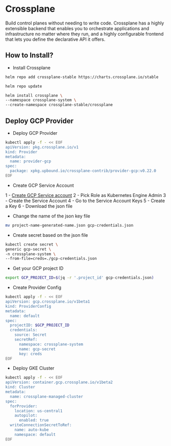 # Crossplane

Build control planes without needing to write code. Crossplane has a highly extensible backend that enables you to orchestrate applications and infrastructure no matter where they run, and a highly configurable frontend that lets you define the declarative API it offers.

## How to Install?

- Install Crossplane

``` bash
helm repo add crossplane-stable https://charts.crossplane.io/stable
```

``` bash
helm repo update
```

``` bash
helm install crossplane \
--namespace crossplane-system \
--create-namespace crossplane-stable/crossplane 
```

## Deploy GCP Provider

- Deploy GCP Provider

``` bash
kubectl apply -f - << EOF
apiVersion: pkg.crossplane.io/v1
kind: Provider
metadata:
  name: provider-gcp
spec:
  package: xpkg.upbound.io/crossplane-contrib/provider-gcp:v0.22.0
EOF
```

- Create GCP Service Account

1 - [Create GCP Service account](https://console.cloud.google.com/iam-admin/serviceaccounts/create)
2 - Pick Role as Kubernetes Engine Admin
3 - Create the Service Account
4 - Go to the Service Account Keys
5 - Create a Key
6 - Download the json file

- Change the name of the json key file

``` bash
mv project-name-generated-name.json gcp-credentials.json
```

- Create secret based on the json file

``` bash
kubectl create secret \
generic gcp-secret \
-n crossplane-system \
--from-file=creds=./gcp-credentials.json
```

- Get your GCP project ID

``` bash
export GCP_PROJECT_ID=$(jq -r '.project_id' gcp-credentials.json)
```

- Create Provider Config

``` bash
kubectl apply -f - << EOF
apiVersion: gcp.crossplane.io/v1beta1
kind: ProviderConfig
metadata:
  name: default
spec:
  projectID: $GCP_PROJECT_ID
  credentials:
    source: Secret
    secretRef:
      namespace: crossplane-system
      name: gcp-secret
      key: creds
EOF
```

- Deploy GKE Cluster

``` bash
kubectl apply -f - << EOF
apiVersion: container.gcp.crossplane.io/v1beta2
kind: Cluster
metadata:
  name: crossplane-managed-cluster
spec:
  forProvider:
    location: us-central1
    autopilot:
      enabled: true
  writeConnectionSecretToRef:
    name: auto-kube
    namespace: default
EOF
```
